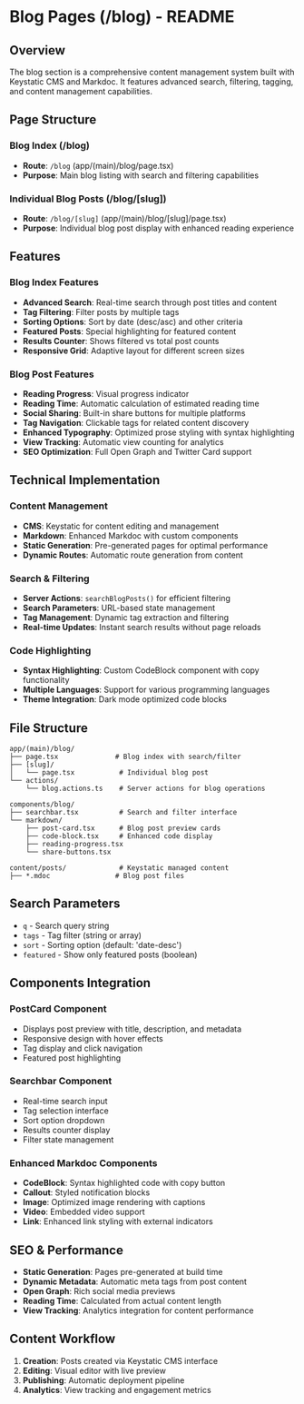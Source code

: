 # Blog Pages (/blog) - README

## Overview

The blog section is a comprehensive content management system built with Keystatic CMS and Markdoc. It features advanced search, filtering, tagging, and content management capabilities.

## Page Structure

### Blog Index (/blog)

- **Route**: `/blog` (app/(main)/blog/page.tsx)
- **Purpose**: Main blog listing with search and filtering capabilities

### Individual Blog Posts (/blog/[slug])

- **Route**: `/blog/[slug]` (app/(main)/blog/[slug]/page.tsx)
- **Purpose**: Individual blog post display with enhanced reading experience

## Features

### Blog Index Features

- **Advanced Search**: Real-time search through post titles and content
- **Tag Filtering**: Filter posts by multiple tags
- **Sorting Options**: Sort by date (desc/asc) and other criteria
- **Featured Posts**: Special highlighting for featured content
- **Results Counter**: Shows filtered vs total post counts
- **Responsive Grid**: Adaptive layout for different screen sizes

### Blog Post Features

- **Reading Progress**: Visual progress indicator
- **Reading Time**: Automatic calculation of estimated reading time
- **Social Sharing**: Built-in share buttons for multiple platforms
- **Tag Navigation**: Clickable tags for related content discovery
- **Enhanced Typography**: Optimized prose styling with syntax highlighting
- **View Tracking**: Automatic view counting for analytics
- **SEO Optimization**: Full Open Graph and Twitter Card support

## Technical Implementation

### Content Management

- **CMS**: Keystatic for content editing and management
- **Markdown**: Enhanced Markdoc with custom components
- **Static Generation**: Pre-generated pages for optimal performance
- **Dynamic Routes**: Automatic route generation from content

### Search & Filtering

- **Server Actions**: `searchBlogPosts()` for efficient filtering
- **Search Parameters**: URL-based state management
- **Tag Management**: Dynamic tag extraction and filtering
- **Real-time Updates**: Instant search results without page reloads

### Code Highlighting

- **Syntax Highlighting**: Custom CodeBlock component with copy functionality
- **Multiple Languages**: Support for various programming languages
- **Theme Integration**: Dark mode optimized code blocks

## File Structure

```
app/(main)/blog/
├── page.tsx              # Blog index with search/filter
├── [slug]/
│   └── page.tsx           # Individual blog post
└── actions/
    └── blog.actions.ts    # Server actions for blog operations

components/blog/
├── searchbar.tsx          # Search and filter interface
└── markdown/
    ├── post-card.tsx      # Blog post preview cards
    ├── code-block.tsx     # Enhanced code display
    ├── reading-progress.tsx
    └── share-buttons.tsx

content/posts/             # Keystatic managed content
├── *.mdoc                # Blog post files
```

## Search Parameters

- `q` - Search query string
- `tags` - Tag filter (string or array)
- `sort` - Sorting option (default: 'date-desc')
- `featured` - Show only featured posts (boolean)

## Components Integration

### PostCard Component

- Displays post preview with title, description, and metadata
- Responsive design with hover effects
- Tag display and click navigation
- Featured post highlighting

### Searchbar Component

- Real-time search input
- Tag selection interface
- Sort option dropdown
- Results counter display
- Filter state management

### Enhanced Markdoc Components

- **CodeBlock**: Syntax highlighted code with copy button
- **Callout**: Styled notification blocks
- **Image**: Optimized image rendering with captions
- **Video**: Embedded video support
- **Link**: Enhanced link styling with external indicators

## SEO & Performance

- **Static Generation**: Pages pre-generated at build time
- **Dynamic Metadata**: Automatic meta tags from post content
- **Open Graph**: Rich social media previews
- **Reading Time**: Calculated from actual content length
- **View Tracking**: Analytics integration for content performance

## Content Workflow

1. **Creation**: Posts created via Keystatic CMS interface
2. **Editing**: Visual editor with live preview
3. **Publishing**: Automatic deployment pipeline
4. **Analytics**: View tracking and engagement metrics
